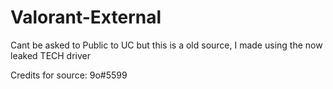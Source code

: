 # Valorant-External
Cant be asked to Public to UC but this is a old source, I made using the now leaked TECH driver



Credits for source: 9o#5599




